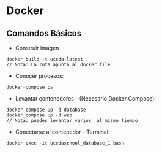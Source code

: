 # Docker

## Comandos Básicos

- Construir imagen

```
docker build -t uceda:latest .
// Nota: La ruta apunta al docker file
```

- Conocer procesos:

```
docker-compose ps
```

- Levantar contenedores - (Necesario Docker Compose):

```
docker-compose up -d database
docker_compose up -d web
// Nota: puedes levantar varios  al mismo tiempo
```

- Conectarse al contenedor - Terminal:

```
docker exec -it ucedaschool_database_1 bash
```
